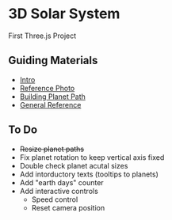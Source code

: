 # 3D Solar System

First Three.js Project

## Guiding Materials

- [Intro](https://dev.to/hnicolus/how-to-use-threejs-in-react-nextjs-4120)
- [Reference Photo](./public/Reference.jpg)
- [Building Planet Path](https://www.tutorialspoint.com/how-to-make-a-ring-in-react-using-reactthree-fiber)
- [General Reference](https://threejs.org/docs/)

## To Do

- <strike>Resize planet paths</strike>
- Fix planet rotation to keep vertical axis fixed
- Double check planet acutal sizes
- Add intorductory texts (tooltips to planets)
- Add "earth days" counter
- Add interactive controls
  - Speed control
  - Reset camera position
